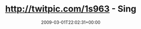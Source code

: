 ---
retweeted: false
source: <a href="http://twitter.com" rel="nofollow">Twitter Web Client</a>
entities:
  hashtags:
  - text: seufz
    indices:
    - '57'
    - '63'
  - text: leipzig
    indices:
    - '64'
    - '72'
  - text: orthographie
    indices:
    - '73'
    - '86'
  symbols: []
  user_mentions: []
  urls: []
display_text_range:
- '0'
- '86'
favorite_count: '0'
id_str: '1266800639'
truncated: false
retweet_count: '0'
id: '1266800639'
created_at: Sun Mar 01 22:02:31 +0000 2009
favorited: false
full_text: 'http://twitpic.com/1s963 - Singelparty. JA! Singelparty. #seufz #leipzig
  #orthographie'
lang: de
tags:
- seufz
- leipzig
- orthographie
- pesos:twitter
date: '2009-03-01T22:02:31+00:00'
src: https://twitter.com/bascht/status/1266800639
original_url: https://twitter.com/bascht/status/1266800639
type: twitter_tweet
text: 'http://twitpic.com/1s963 - Singelparty. JA! Singelparty. #seufz #leipzig #orthographie'
title: http://twitpic.com/1s963 - Sing

---